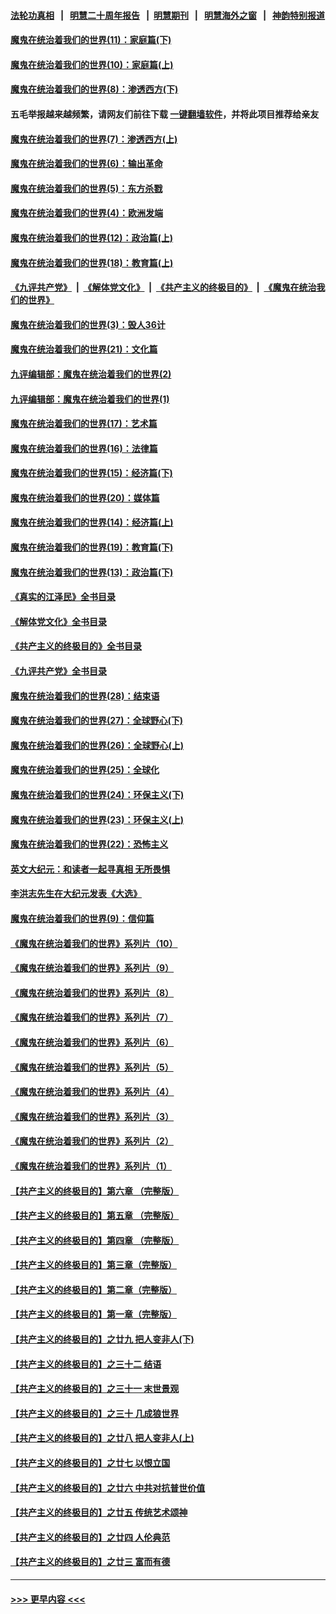 #### [法轮功真相](https://github.com/gfw-breaker/truth/blob/master/README.md?t=0) &nbsp;&nbsp;|&nbsp;&nbsp; [明慧二十周年报告](https://github.com/gfw-breaker/mh-reports/blob/master/README.md?t=0) &nbsp;&nbsp;|&nbsp;&nbsp;[明慧期刊](https://github.com/gfw-breaker/mh-qikan) &nbsp;&nbsp;|&nbsp;&nbsp; [明慧海外之窗](https://github.com/gfw-breaker/mh-news/blob/master/README.md?t=0) &nbsp;&nbsp;|&nbsp;&nbsp; [神韵特别报道](https://github.com/gfw-breaker/mh-news/blob/master/shenyun.md?t=0)
#### [魔鬼在统治着我们的世界(11)：家庭篇(下)](../pages/nsc422/n10440961.md?t=12021602) 
#### [魔鬼在统治着我们的世界(10)：家庭篇(上)](../pages/nsc422/n10435448.md?t=12021602) 
#### [魔鬼在统治着我们的世界(8)：渗透西方(下)](../pages/nsc422/n10429603.md?t=12021602) 
#### 五毛举报越来越频繁，请网友们前往下载 [一键翻墙软件](https://github.com/gfw-breaker/ssr-accounts)，并将此项目推荐给亲友
#### [魔鬼在统治着我们的世界(7)：渗透西方(上)](../pages/nsc422/n10426013.md?t=12021602) 
#### [魔鬼在统治着我们的世界(6)：输出革命](../pages/nsc422/n10421536.md?t=12021602) 
#### [魔鬼在统治着我们的世界(5)：东方杀戮](../pages/nsc422/n10417707.md?t=12021602) 
#### [魔鬼在统治着我们的世界(4)：欧洲发端](../pages/nsc422/n10414890.md?t=12021602) 
#### [魔鬼在统治着我们的世界(12)：政治篇(上)](../pages/nsc422/n10444576.md?t=12021602) 
#### [魔鬼在统治着我们的世界(18)：教育篇(上)](../pages/nsc422/n10526970.md?t=12021602) 
#### [《九评共产党》](https://github.com/begood0513/9ping.md/blob/master/README.md) &nbsp;|&nbsp; [《解体党文化》](../../../../jtdwh.md/blob/master/README.md)  &nbsp;|&nbsp; [《共产主义的终极目的》](../../../../gczydzjmd.md/blob/master/README.md) &nbsp;|&nbsp; [《魔鬼在统治我们的世界》](../../../../mgztzwmdsj.md/blob/master/README.md) 
#### [魔鬼在统治着我们的世界(3)：毁人36计](../pages/nsc422/n10411583.md?t=12021602) 
#### [魔鬼在统治着我们的世界(21)：文化篇](../pages/nsc422/n10597706.md?t=12021602) 
#### [九评编辑部：魔鬼在统治着我们的世界(2)](../pages/nsc422/n10410036.md?t=12021602) 
#### [九评编辑部：魔鬼在统治着我们的世界(1)](../pages/nsc422/n10406825.md?t=12021602) 
#### [魔鬼在统治着我们的世界(17)：艺术篇](../pages/nsc422/n10499093.md?t=12021602) 
#### [魔鬼在统治着我们的世界(16)：法律篇](../pages/nsc422/n10485969.md?t=12021602) 
#### [魔鬼在统治着我们的世界(15)：经济篇(下)](../pages/nsc422/n10469975.md?t=12021602) 
#### [魔鬼在统治着我们的世界(20)：媒体篇](../pages/nsc422/n10586579.md?t=12021602) 
#### [魔鬼在统治着我们的世界(14)：经济篇(上)](../pages/nsc422/n10457370.md?t=12021602) 
#### [魔鬼在统治着我们的世界(19)：教育篇(下)](../pages/nsc422/n10564808.md?t=12021602) 
#### [魔鬼在统治着我们的世界(13)：政治篇(下)](../pages/nsc422/n10448270.md?t=12021602) 
#### [《真实的江泽民》全书目录](../pages/nsc422/n13721399.md?t=12021602) 
#### [《解体党文化》全书目录](../pages/nsc422/n13721157.md?t=12021602) 
#### [《共产主义的终极目的》全书目录](../pages/nsc422/n13721048.md?t=12021602) 
#### [《九评共产党》全书目录](../pages/nsc422/n13708085.md?t=12021602) 
#### [魔鬼在统治着我们的世界(28)：结束语](../pages/nsc422/n10936246.md?t=12021602) 
#### [魔鬼在统治着我们的世界(27)：全球野心(下)](../pages/nsc422/n10928319.md?t=12021602) 
#### [魔鬼在统治着我们的世界(26)：全球野心(上)](../pages/nsc422/n10900318.md?t=12021602) 
#### [魔鬼在统治着我们的世界(25)：全球化](../pages/nsc422/n10788205.md?t=12021602) 
#### [魔鬼在统治着我们的世界(24)：环保主义(下)](../pages/nsc422/n10695307.md?t=12021602) 
#### [魔鬼在统治着我们的世界(23)：环保主义(上)](../pages/nsc422/n10688613.md?t=12021602) 
#### [魔鬼在统治着我们的世界(22)：恐怖主义](../pages/nsc422/n10614727.md?t=12021602) 
#### [英文大纪元：和读者一起寻真相 无所畏惧](../pages/nsc422/n12542027.md?t=12021602) 
#### [李洪志先生在大纪元发表《大选》](../pages/nsc422/n12534746.md?t=12021602) 
#### [魔鬼在统治着我们的世界(9)：信仰篇](../pages/nsc422/n10432159.md?t=12021602) 
#### [《魔鬼在统治着我们的世界》系列片（10）](../pages/nsc422/n12292670.md?t=12021602) 
#### [《魔鬼在统治着我们的世界》系列片（9）](../pages/nsc422/n12290859.md?t=12021602) 
#### [《魔鬼在统治着我们的世界》系列片（8）](../pages/nsc422/n12287445.md?t=12021602) 
#### [《魔鬼在统治着我们的世界》系列片（7）](../pages/nsc422/n12283425.md?t=12021602) 
#### [《魔鬼在统治着我们的世界》系列片（6）](../pages/nsc422/n12282314.md?t=12021602) 
#### [《魔鬼在统治着我们的世界》系列片（5）](../pages/nsc422/n12281419.md?t=12021602) 
#### [《魔鬼在统治着我们的世界》系列片（4）](../pages/nsc422/n12274024.md?t=12021602) 
#### [《魔鬼在统治着我们的世界》系列片（3）](../pages/nsc422/n12271322.md?t=12021602) 
#### [《魔鬼在统治着我们的世界》系列片（2）](../pages/nsc422/n12269049.md?t=12021602) 
#### [《魔鬼在统治着我们的世界》系列片（1）](../pages/nsc422/n12267575.md?t=12021602) 
#### [【共产主义的终极目的】第六章 （完整版）](../pages/nsc422/n11428913.md?t=12021602) 
#### [【共产主义的终极目的】第五章 （完整版）](../pages/nsc422/n11428912.md?t=12021602) 
#### [【共产主义的终极目的】第四章 （完整版）](../pages/nsc422/n11428907.md?t=12021602) 
#### [【共产主义的终极目的】第三章（完整版）](../pages/nsc422/n11428848.md?t=12021602) 
#### [【共产主义的终极目的】第二章（完整版）](../pages/nsc422/n11428831.md?t=12021602) 
#### [【共产主义的终极目的】第一章（完整版）](../pages/nsc422/n11417651.md?t=12021602) 
#### [【共产主义的终极目的】之廿九 把人变非人(下)](../pages/nsc422/n11344140.md?t=12021602) 
#### [【共产主义的终极目的】之三十二 结语](../pages/nsc422/n11360535.md?t=12021602) 
#### [【共产主义的终极目的】之三十一 末世景观](../pages/nsc422/n11351129.md?t=12021602) 
#### [【共产主义的终极目的】之三十 几成狼世界](../pages/nsc422/n11348280.md?t=12021602) 
#### [【共产主义的终极目的】之廿八 把人变非人(上)](../pages/nsc422/n11340492.md?t=12021602) 
#### [【共产主义的终极目的】之廿七 以恨立国](../pages/nsc422/n11336944.md?t=12021602) 
#### [【共产主义的终极目的】之廿六 中共对抗普世价值](../pages/nsc422/n11324785.md?t=12021602) 
#### [【共产主义的终极目的】之廿五 传统艺术颂神](../pages/nsc422/n11296396.md?t=12021602) 
#### [【共产主义的终极目的】之廿四 人伦典范](../pages/nsc422/n11296397.md?t=12021602) 
#### [【共产主义的终极目的】之廿三 富而有德](../pages/nsc422/n11283598.md?t=12021602) 

----
#### [ >>> 更早内容 <<< ](../indexes/nsc422-earlier.md)
